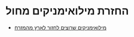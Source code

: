 # החזרת מילואימניקים מחול

- [מילואימניקים שרוצים לחזור לארץ מהמזרח](<https://chat.whatsapp.com/KY3GCKEUQopERWMlgdC06Q>)
